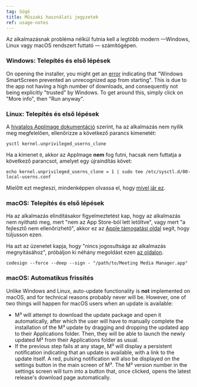 ```yaml
---
tag: Súgó
title: Műszaki használati jegyzetek
ref: usage-notes
---
```


Az alkalmazásnak probléma nélkül futnia kell a legtöbb modern —Windows, Linux vagy macOS rendszert futtató — számítógépen.

### Windows: Telepítés és első lépések

On opening the installer, you might get an [error](assets/img/other/win-smartscreen.png) indicating that "Windows SmartScreen prevented an unrecognized app from starting". This is due to the app not having a high number of downloads, and consequently not being explicitly "trusted" by Windows. To get around this, simply click on "More info", then "Run anyway".

### Linux: Telepítés és első lépések

A [hivatalos AppImage dokumentáció](https://docs.appimage.org/user-guide/troubleshooting/electron-sandboxing.html) szerint, ha az alkalmazás nem nyílik meg megfelelően, ellenőrizze a következő parancs kimenetét:

`ysctl kernel.unprivileged_userns_clone`

Ha a kimenet `0`, akkor az AppImage **nem** fog futni, hacsak nem futtatja a következő parancsot, amelyet egy újraindítás követ:

`echo kernel.unprivileged_userns_clone = 1 | sudo tee /etc/sysctl.d/00-local-userns.conf`

Mielőtt ezt megteszi, mindenképpen olvassa el, hogy [mivel jár ez](https://lwn.net/Articles/673597/).

### macOS: Telepítés és első lépések

Ha az alkalmazás elindításakor figyelmeztetést kap, hogy az alkalmazás nem nyitható meg, mert "nem az App Store-ból lett letöltve", vagy mert "a fejlesztő nem ellenőrizhető", akkor ez az [Apple támogatási oldal](https://support.apple.com/en-ca/HT202491) segít, hogy túljusson ezen.

Ha azt az üzenetet kapja, hogy "nincs jogosultsága az alkalmazás megnyitásához", próbáljon ki néhány megoldást ezen [az oldalon](https://stackoverflow.com/questions/64842819/cant-run-app-because-of-permission-in-big-sur/64895860).

`codesign --force --deep --sign - "/path/to/Meeting Media Manager.app"`

### macOS: Automatikus frissítés

Unlike Windows and Linux, auto-update functionality is **not** implemented on macOS, and for technical reasons probably never will be. However, one of two things will happen for macOS users when an update is available:

- M³ will attempt to download the update package and open it automatically, after which the user will have to manually complete the installation of the M³ update by dragging and dropping the updated app to their Applications folder. Then, they will be able to launch the newly updated M³ from their Applications folder as usual.
- If the previous step fails at any stage, M³ will display a persistent notification indicating that an update is available, with a link to the update itself. A red, pulsing notification will also be displayed on the settings button in the main screen of M³. The M³ version number in the settings screen will turn into a button that, once clicked, opens the latest release's download page automatically.
